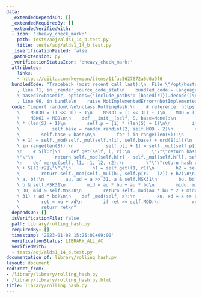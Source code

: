```yaml
---
data:
  _extendedDependsOn: []
  _extendedRequiredBy: []
  _extendedVerifiedWith:
  - icon: ':heavy_check_mark:'
    path: tests/aoj/alds1_14_b.test.py
    title: tests/aoj/alds1_14_b.test.py
  _isVerificationFailed: false
  _pathExtension: py
  _verificationStatusIcon: ':heavy_check_mark:'
  attributes:
    links:
    - https://qiita.com/keymoon/items/11fac5627672a6d6a9f6
  bundledCode: "Traceback (most recent call last):\n  File \"/opt/hostedtoolcache/PyPy/3.7.13/x64/site-packages/onlinejudge_verify/documentation/build.py\"\
    , line 71, in _render_source_code_stat\n    bundled_code = language.bundle(stat.path,\
    \ basedir=basedir, options={'include_paths': [basedir]}).decode()\n  File \"/opt/hostedtoolcache/PyPy/3.7.13/x64/site-packages/onlinejudge_verify/languages/python.py\"\
    , line 96, in bundle\n    raise NotImplementedError\nNotImplementedError\n"
  code: "import random\n\n\nclass RollingHash:\n    # reference: https://qiita.com/keymoon/items/11fac5627672a6d6a9f6\n\
    \    MSK30 = (1 << 30) - 1\n    MSK31 = (1 << 31) - 1\n    MOD = (1 << 61) - 1\n\
    \    MSK61 = MOD\n\n    def __init__(self, S, base=None):\n        self.h = [0]\
    \ * (len(S) + 1)\n        self.p = [1] * (len(S) + 1)\n\n        if base is None:\n\
    \            self.base = random.randint(2, self.MOD - 2)\n        else:\n    \
    \        self.base = base\n\n        for i in range(len(S)):\n            self.h[i\
    \ + 1] = self._mod(self._mul(self.h[i], self.base) + ord(S[i]))\n        for i\
    \ in range(len(S)):\n            self.p[i + 1] = self._mul(self.p[i], self.base)\n\
    \n    # S[l:r]\n    def get(self, l, r):\n        \"\"\"return hash of S[l:r]\"\
    \"\"\n        return self._mod(self.h[r] - self._mul(self.h[l], self.p[r - l]))\n\
    \n    def merge(self, l1, r1, l2, r2):\n        \"\"\"return hash of S[l1:r1]\
    \ + S[l2:r2]\"\"\"\n        h1 = self.get(l1, r1)\n        h2 = self.get(l2, r2)\n\
    \        return self._mod(self._mul(h1, self.p[r2 - l2]) + h2)\n\n    def _mul(self,\
    \ a, b):\n        au, ad = a >> 31, a & self.MSK31\n        bu, bd = b >> 31,\
    \ b & self.MSK31\n        mid = ad * bu + au * bd\n        midu, midd = mid >>\
    \ 30, mid & self.MSK30\n        return self._mod(au * bu * 2 + midu + (midd <<\
    \ 31) + ad * bd)\n\n    def _mod(self, x):\n        xu, xd = x >> 61, x & self.MSK61\n\
    \        ret = xu + xd\n        if ret >= self.MOD:\n            ret -= self.MOD\n\
    \        return ret\n"
  dependsOn: []
  isVerificationFile: false
  path: library/rolling_hash.py
  requiredBy: []
  timestamp: '2023-01-08 15:25:01+09:00'
  verificationStatus: LIBRARY_ALL_AC
  verifiedWith:
  - tests/aoj/alds1_14_b.test.py
documentation_of: library/rolling_hash.py
layout: document
redirect_from:
- /library/library/rolling_hash.py
- /library/library/rolling_hash.py.html
title: library/rolling_hash.py
---
```

